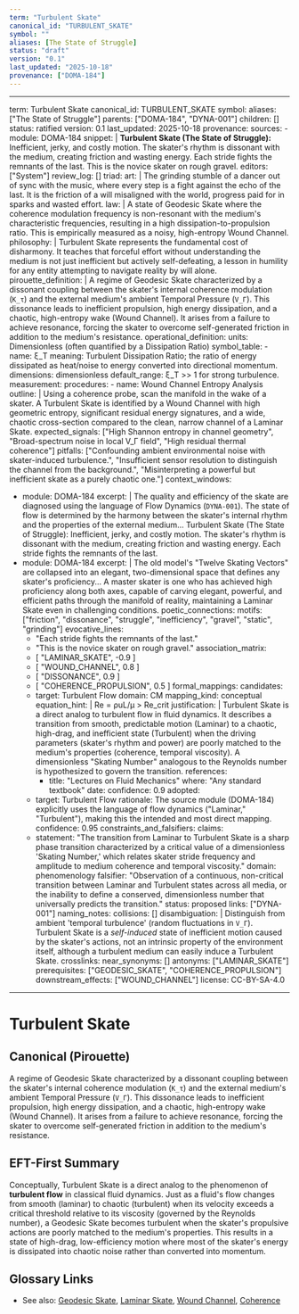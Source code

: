 ```yaml
---
term: "Turbulent Skate"
canonical_id: "TURBULENT_SKATE"
symbol: ""
aliases: [The State of Struggle]
status: "draft"
version: "0.1"
last_updated: "2025-10-18"
provenance: ["DOMA-184"]
---
```


---
term: Turbulent Skate
canonical_id: TURBULENT_SKATE
symbol:
aliases: ["The State of Struggle"]
parents: ["DOMA-184", "DYNA-001"]
children: []
status: ratified
version: 0.1
last_updated: 2025-10-18
provenance:
  sources:
    - module: DOMA-184
      snippet: |
        **Turbulent Skate (The State of Struggle):** Inefficient, jerky, and costly motion. The skater's rhythm is dissonant with the medium, creating friction and wasting energy. Each stride fights the remnants of the last. This is the novice skater on rough gravel.
  editors: ["System"]
  review_log: []
triad:
  art: |
    The grinding stumble of a dancer out of sync with the music, where every step is a fight against the echo of the last. It is the friction of a will misaligned with the world, progress paid for in sparks and wasted effort.
  law: |
    A state of Geodesic Skate where the coherence modulation frequency is non-resonant with the medium's characteristic frequencies, resulting in a high dissipation-to-propulsion ratio. This is empirically measured as a noisy, high-entropy Wound Channel.
  philosophy: |
    Turbulent Skate represents the fundamental cost of disharmony. It teaches that forceful effort without understanding the medium is not just inefficient but actively self-defeating, a lesson in humility for any entity attempting to navigate reality by will alone.
pirouette_definition: |
  A regime of Geodesic Skate characterized by a dissonant coupling between the skater's internal coherence modulation (`K_τ`) and the external medium's ambient Temporal Pressure (`V_Γ`). This dissonance leads to inefficient propulsion, high energy dissipation, and a chaotic, high-entropy wake (Wound Channel). It arises from a failure to achieve resonance, forcing the skater to overcome self-generated friction in addition to the medium's resistance.
operational_definition:
  units: Dimensionless (often quantified by a Dissipation Ratio)
  symbol_table:
    - name: ξ_T
      meaning: Turbulent Dissipation Ratio; the ratio of energy dissipated as heat/noise to energy converted into directional momentum.
      dimensions: dimensionless
      default_range: ξ_T >> 1 for strong turbulence.
  measurement:
    procedures:
      - name: Wound Channel Entropy Analysis
        outline: |
          Using a coherence probe, scan the manifold in the wake of a skater. A Turbulent Skate is identified by a Wound Channel with high geometric entropy, significant residual energy signatures, and a wide, chaotic cross-section compared to the clean, narrow channel of a Laminar Skate.
        expected_signals: ["High Shannon entropy in channel geometry", "Broad-spectrum noise in local V_Γ field", "High residual thermal coherence"]
        pitfalls: ["Confounding ambient environmental noise with skater-induced turbulence.", "Insufficient sensor resolution to distinguish the channel from the background.", "Misinterpreting a powerful but inefficient skate as a purely chaotic one."]
context_windows:
  - module: DOMA-184
    excerpt: |
      The quality and efficiency of the skate are diagnosed using the language of Flow Dynamics (`DYNA-001`). The state of flow is determined by the harmony between the skater's internal rhythm and the properties of the external medium... Turbulent Skate (The State of Struggle): Inefficient, jerky, and costly motion. The skater's rhythm is dissonant with the medium, creating friction and wasting energy. Each stride fights the remnants of the last.
  - module: DOMA-184
    excerpt: |
      The old model's "Twelve Skating Vectors" are collapsed into an elegant, two-dimensional space that defines any skater's proficiency... A master skater is one who has achieved high proficiency along both axes, capable of carving elegant, powerful, and efficient paths through the manifold of reality, maintaining a Laminar Skate even in challenging conditions.
poetic_connections:
  motifs: ["friction", "dissonance", "struggle", "inefficiency", "gravel", "static", "grinding"]
  evocative_lines:
    - "Each stride fights the remnants of the last."
    - "This is the novice skater on rough gravel."
  association_matrix:
    - [ "LAMINAR_SKATE", -0.9 ]
    - [ "WOUND_CHANNEL", 0.8 ]
    - [ "DISSONANCE", 0.9 ]
    - [ "COHERENCE_PROPULSION", 0.5 ]
formal_mappings:
  candidates:
    - target: Turbulent Flow
      domain: CM
      mapping_kind: conceptual
      equation_hint: |
        Re = ρuL/μ > Re_crit
      justification: |
        Turbulent Skate is a direct analog to turbulent flow in fluid dynamics. It describes a transition from smooth, predictable motion (Laminar) to a chaotic, high-drag, and inefficient state (Turbulent) when the driving parameters (skater's rhythm and power) are poorly matched to the medium's properties (coherence, temporal viscosity). A dimensionless "Skating Number" analogous to the Reynolds number is hypothesized to govern the transition.
      references:
        - title: "Lectures on Fluid Mechanics"
          where: "Any standard textbook"
          date:
      confidence: 0.9
  adopted:
    - target: Turbulent Flow
      rationale: The source module (DOMA-184) explicitly uses the language of flow dynamics ("Laminar," "Turbulent"), making this the intended and most direct mapping.
      confidence: 0.95
constraints_and_falsifiers:
  claims:
    - statement: "The transition from Laminar to Turbulent Skate is a sharp phase transition characterized by a critical value of a dimensionless 'Skating Number,' which relates skater stride frequency and amplitude to medium coherence and temporal viscosity."
      domain: phenomenology
      falsifier: "Observation of a continuous, non-critical transition between Laminar and Turbulent states across all media, or the inability to define a conserved, dimensionless number that universally predicts the transition."
      status: proposed
      links: ["DYNA-001"]
naming_notes:
  collisions: []
  disambiguation: |
    Distinguish from ambient 'temporal turbulence' (random fluctuations in `V_Γ`). Turbulent Skate is a *self-induced* state of inefficient motion caused by the skater's actions, not an intrinsic property of the environment itself, although a turbulent medium can easily induce a Turbulent Skate.
crosslinks:
  near_synonyms: []
  antonyms: ["LAMINAR_SKATE"]
  prerequisites: ["GEODESIC_SKATE", "COHERENCE_PROPULSION"]
  downstream_effects: ["WOUND_CHANNEL"]
license: CC-BY-SA-4.0
---

# Turbulent Skate

## Canonical (Pirouette)
A regime of Geodesic Skate characterized by a dissonant coupling between the skater's internal coherence modulation (`K_τ`) and the external medium's ambient Temporal Pressure (`V_Γ`). This dissonance leads to inefficient propulsion, high energy dissipation, and a chaotic, high-entropy wake (Wound Channel). It arises from a failure to achieve resonance, forcing the skater to overcome self-generated friction in addition to the medium's resistance.

## EFT-First Summary
Conceptually, Turbulent Skate is a direct analog to the phenomenon of **turbulent flow** in classical fluid dynamics. Just as a fluid's flow changes from smooth (laminar) to chaotic (turbulent) when its velocity exceeds a critical threshold relative to its viscosity (governed by the Reynolds number), a Geodesic Skate becomes turbulent when the skater's propulsive actions are poorly matched to the medium's properties. This results in a state of high-drag, low-efficiency motion where most of the skater's energy is dissipated into chaotic noise rather than converted into momentum.

## Glossary Links
- See also: [Geodesic Skate](link), [Laminar Skate](link), [Wound Channel](link), [Coherence](link)